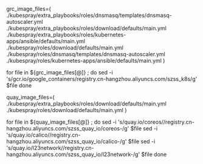 grc_image_files=(
./kubespray/extra_playbooks/roles/dnsmasq/templates/dnsmasq-autoscaler.yml
./kubespray/extra_playbooks/roles/download/defaults/main.yml
./kubespray/extra_playbooks/roles/kubernetes-apps/ansible/defaults/main.yml
./kubespray/roles/download/defaults/main.yml
./kubespray/roles/dnsmasq/templates/dnsmasq-autoscaler.yml
./kubespray/roles/kubernetes-apps/ansible/defaults/main.yml
)

for file in ${grc_image_files[@]} ; do
sed -i 's/gcr.io\/google_containers/registry.cn-hangzhou.aliyuncs.com\/szss_k8s/g' $file
done

quay_image_files=(
./kubespray/extra_playbooks/roles/download/defaults/main.yml
./kubespray/roles/download/defaults/main.yml
)

for file in ${quay_image_files[@]} ; do
sed -i 's/quay.io\/coreos\//registry.cn-hangzhou.aliyuncs.com\/szss_quay_io\/coreos-/g' $file
sed -i 's/quay.io\/calico\//registry.cn-hangzhou.aliyuncs.com\/szss_quay_io\/calico-/g' $file
sed -i 's/quay.io\/l23network\//registry.cn-hangzhou.aliyuncs.com\/szss_quay_io\/l23network-/g' $file
done